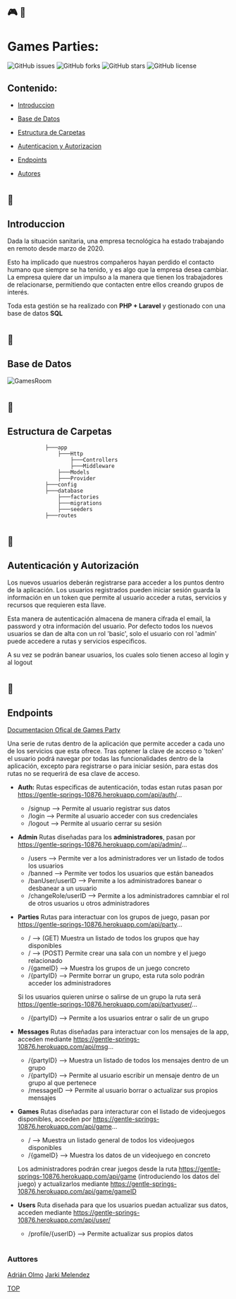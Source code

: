 ## :video_game: :tada:
# Games Parties: 
![GitHub issues](https://img.shields.io/github/issues/jarki7777/API_web_LFG)
![GitHub forks](https://img.shields.io/github/forks/jarki7777/API_web_LFG)
![GitHub stars](https://img.shields.io/github/stars/jarki7777/API_web_LFG)
![GitHub license](https://img.shields.io/github/license/jarki7777/API_web_LFG)
## Contenido: 
- [Introduccion](#Introduccion)
- [Base de Datos](#Base-de-Datos)
- [Estructura de Carpetas](#Estructura-de-Carpetas)
- [Autenticacion y Autorizacion](#Autenticación-y-Autorización)
- [Endpoints](#Endpoints)
   
- [Autores](#Authors) 
#
## :memo:
## Introduccion
Dada la situación sanitaria, una empresa tecnológica ha estado trabajando en remoto desde marzo de 2020.

Esto ha implicado que nuestros compañeros hayan perdido el contacto humano que siempre se ha tenido, y es algo que la empresa desea cambiar.
La empresa quiere dar un impulso a la manera que tienen los trabajadores de relacionarse, permitiendo que contacten entre ellos creando grupos de interés.

Toda esta gestión se ha realizado con **PHP + Laravel** y gestionado con una base de datos **SQL**
#

## :closed_book:
## Base de Datos 
![GamesRoom](https://user-images.githubusercontent.com/76188418/118847249-d4078080-b8cd-11eb-8af1-10269a8b7476.png)


#

## :open_file_folder:
## Estructura de Carpetas 
                ├───app
                    ├───Http
                        ├───Controllers
                        ├───Middleware
                    ├───Models
                    ├───Provider
                ├───config
                ├───database
                    ├───factories
                    ├───migrations
                    ├───seeders
                ├───routes
#

## :closed_lock_with_key:
## Autenticación y Autorización 
Los nuevos usuarios deberán registrarse para acceder a los puntos dentro de la aplicación.
Los usuarios registrados pueden iniciar sesión guarda la información en un token que permite al usuario acceder a rutas, servicios y recursos que requieren esta llave.

Esta manera de autenticación almacena de manera cifrada el email, la password y otra información del usuario. Por defecto todos los nuevos usuarios se dan de alta con un rol
'basic', solo el usuario con rol 'admin' puede accedere a rutas y servicios especificos.

A su vez se podrán banear usuarios, los cuales solo tienen acceso al login y al logout
#

## :round_pushpin:
##  Endpoints

[Documentacion Ofical de Games Party](https://documenter.getpostman.com/view/14138566/TzRa5iLp)

Una serie de rutas dentro de la aplicación que permite acceder a cada uno de los servicios que esta ofrece. Tras optener la clave de acceso o 'token' el usuario podrá navegar por todas las funcionalidades dentro de la aplicación, excepto para registrarse o para iniciar sesión, para estas dos rutas no se requerirá de esa clave de acceso.

- **Auth:** Rutas especificas de autenticación, todas estan rutas pasan por https://gentle-springs-10876.herokuapp.com/api/auth/...
    - /signup --> Permite al usuario registrar sus datos 
    - /login --> Permite al usuario acceder con sus credenciales
    - /logout --> Permite al usuario cerrar su sesión
    
- **Admin** Rutas diseñadas para los **administradores**, pasan por https://gentle-springs-10876.herokuapp.com/api/admin/...
    - /users --> Permite ver a los administradores ver un listado de todos los usuarios
    - /banned --> Permite ver todos los usuarios que están baneados 
    - /banUser/userID --> Permite a los administradores banear o desbanear a un usuario
    - /changeRole/userID --> Permite a los administradores camnbiar el rol de otros usuarios u otros administradores

- **Parties** Rutas para interactuar con los grupos de juego, pasan por https://gentle-springs-10876.herokuapp.com/api/party...
    - / --> (GET) Muestra un listado de todos los grupos que hay disponibles 
    - / --> (POST) Permite crear una sala con un nombre y el juego relacionado
    - /{gameID} --> Muestra los grupos de un juego concreto
    - /{partyID} --> Permite borrar un grupo, esta ruta solo podrán acceder los administradores
    
    Si los usuarios quieren unirse o salirse de un grupo la ruta será https://gentle-springs-10876.herokuapp.com/api/partyuser/...
    - /{partyID} --> Permite a los usuarios entrar o salir de un grupo

- **Messages** Rutas diseñadas para interactuar con los mensajes de la app, acceden mediante https://gentle-springs-10876.herokuapp.com/api/msg...
    - /{partyID} --> Muestra un listado de todos los mensajes dentro de un grupo
    - /{partyID} --> Permite al usuario escribir un mensaje dentro de un grupo al que pertenece
    - /messageID --> Permite al usuario borrar o actualizar sus propios mensajes

- **Games** Rutas diseñadas para interacturar con el listado de videojuegos disponibles, acceden por https://gentle-springs-10876.herokuapp.com/api/game...
    - / --> Muestra un listado general de todos los videojuegos disponibles
    - /{gameID} --> Muestra los datos de un videojuego en concreto
    
    Los administradores podrán crear juegos desde la ruta https://gentle-springs-10876.herokuapp.com/api/game (introduciendo los datos del juego) y actualizarlos mediante https://gentle-springs-10876.herokuapp.com/api/game/gameID
    
- **Users** Ruta diseñada para que los usuarios puedan actualizar sus datos, acceden mediante https://gentle-springs-10876.herokuapp.com/api/user/
    - /profile/{userID} --> Permite actualizar sus propios datos
#

### Auttores
[Adrián Olmo](https://www.linkedin.com/in/adrian-olmo/)
[Jarki Melendez](https://www.linkedin.com/in/jarki-melendez/)


[TOP](#Contenido)
